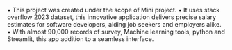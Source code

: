 •	This project was created under the scope of Mini project. 
•	It uses stack overflow 2023 dataset, this innovative application delivers precise salary estimates for software developers, aiding job seekers and employers alike. 
•	With almost 90,000 records of survey, Machine learning tools, python and Streamlit, this app addition to a seamless interface.
